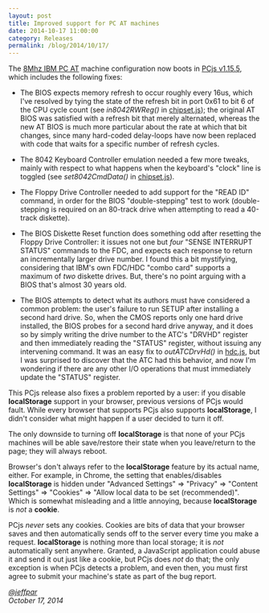 ```yaml
---
layout: post
title: Improved support for PC AT machines
date: 2014-10-17 11:00:00
category: Releases
permalink: /blog/2014/10/17/
---
```


The [8Mhz IBM PC AT](/devices/pcx86/machine/5170/ega/1152kb/rev3/debugger/) machine configuration now boots in
[PCjs v1.15.5](https://github.com/jeffpar/pcjs/releases/tag/v1.15.5), which includes the following fixes:

+ The BIOS expects memory refresh to occur roughly every 16us, which I've resolved by tying the state
of the refresh bit in port 0x61 to bit 6 of the CPU cycle count (see *in8042RWReg()* in [chipset.js](/modules/pcx86/lib/chipset.js));
the original AT BIOS was satisfied with a refresh bit that merely alternated, whereas the new AT BIOS
is much more particular about the rate at which that bit changes, since many hard-coded delay-loops have
now been replaced with code that waits for a specific number of refresh cycles.

+ The 8042 Keyboard Controller emulation needed a few more tweaks, mainly with respect to what happens
when the keyboard's "clock" line is toggled (see *set8042CmdData()* in [chipset.js](/modules/pcx86/lib/chipset.js)).

+ The Floppy Drive Controller needed to add support for the "READ ID" command, in order for the BIOS
"double-stepping" test to work (double-stepping is required on an 80-track drive when attempting to read
a 40-track diskette).

+ The BIOS Diskette Reset function does something odd after resetting the Floppy Drive Controller: it
issues not one but *four* "SENSE INTERRUPT STATUS" commands to the FDC, and expects each response to
return an incrementally larger drive number.  I found this a bit mystifying, considering that IBM's
own FDC/HDC "combo card" supports a maximum of *two* diskette drives.  But, there's no point arguing
with a BIOS that's almost 30 years old.

+ The BIOS attempts to detect what its authors must have considered a common problem: the user's failure
to run SETUP after installing a second hard drive.  So, when the CMOS reports only one hard drive installed,
the BIOS probes for a second hard drive anyway, and it does so by simply writing the drive number to the ATC's
"DRVHD" register and then immediately reading the "STATUS" register, without issuing any intervening command.
It was an easy fix to *outATCDrvHd()* in [hdc.js](/modules/pcx86/lib/hdc.js), but I was surprised
to discover that the ATC had this behavior, and now I'm wondering if there are any other I/O operations
that must immediately update the "STATUS" register.

This PCjs release also fixes a problem reported by a user: if you disable **localStorage** support in your
browser, previous versions of PCjs would fault.  While every browser that supports PCjs also supports
**localStorage**, I didn't consider what might happen if a user decided to turn it off.

The only downside to turning off **localStorage** is that none of your PCjs machines will be able save/restore
their state when you leave/return to the page; they will always reboot.

Browser's don't always refer to the **localStorage** feature by its actual name, either.  For example, in
Chrome, the setting that enables/disables **localStorage** is hidden under "Advanced Settings" => "Privacy" =>
"Content Settings" => "Cookies" => "Allow local data to be set (recommended)".  Which is somewhat misleading
and a little annoying, because **localStorage** is *not* a **cookie**.

PCjs *never* sets any cookies.  Cookies are bits of data that your browser saves and then automatically sends
off to the server every time you make a request.  **localStorage** is nothing more than local storage; it is
*not* automatically sent anywhere.  Granted, a JavaScript application could abuse it and send it out just like a
cookie, but PCjs does *not* do that; the only exception is when PCjs detects a problem, and even then, you must
first agree to submit your machine's state as part of the bug report.

*[@jeffpar](https://jeffpar.com)*  
*October 17, 2014*
